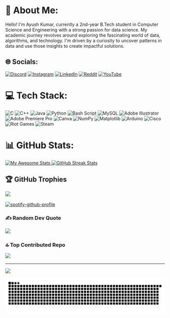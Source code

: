 # 💫 About Me:
Hello! I'm Ayush Kumar, currently a 2nd-year B.Tech student in Computer Science and Engineering with a strong passion for data science. My academic journey revolves around exploring the fascinating world of data, algorithms, and technology. I'm driven by a curiosity to uncover patterns in data and use those insights to create impactful solutions.


## 🌐 Socials:
[![Discord](https://img.shields.io/badge/Discord-%237289DA.svg?logo=discord&logoColor=white)](https://discord.gg/https://discord.com/users/maaasoom) [![Instagram](https://img.shields.io/badge/Instagram-%23E4405F.svg?logo=Instagram&logoColor=white)](https://instagram.com/https://www.instagram.com/ayuxh4r3al_/) [![LinkedIn](https://img.shields.io/badge/LinkedIn-%230077B5.svg?logo=linkedin&logoColor=white)](https://linkedin.com/in/www.linkedin.com/in/ayush00001) [![Reddit](https://img.shields.io/badge/Reddit-%23FF4500.svg?logo=Reddit&logoColor=white)](https://reddit.com/user/https://www.reddit.com/user/appropriat_juice/?utm_source=share&utm_medium=web3x&utm_name=web3xcss&utm_term=1&utm_content=share_button) [![YouTube](https://img.shields.io/badge/YouTube-%23FF0000.svg?logo=YouTube&logoColor=white)](https://youtube.com/@https://www.youtube.com/@ayuxh._fr) 

# 💻 Tech Stack:
![C](https://img.shields.io/badge/c-%2300599C.svg?style=flat&logo=c&logoColor=white) ![C++](https://img.shields.io/badge/c++-%2300599C.svg?style=flat&logo=c%2B%2B&logoColor=white) ![Java](https://img.shields.io/badge/java-%23ED8B00.svg?style=flat&logo=openjdk&logoColor=white) ![Python](https://img.shields.io/badge/python-3670A0?style=flat&logo=python&logoColor=ffdd54) ![Bash Script](https://img.shields.io/badge/bash_script-%23121011.svg?style=flat&logo=gnu-bash&logoColor=white) ![MySQL](https://img.shields.io/badge/mysql-4479A1.svg?style=flat&logo=mysql&logoColor=white) ![Adobe Illustrator](https://img.shields.io/badge/adobe%20illustrator-%23FF9A00.svg?style=flat&logo=adobe%20illustrator&logoColor=white) ![Adobe Premiere Pro](https://img.shields.io/badge/Adobe%20Premiere%20Pro-9999FF.svg?style=flat&logo=Adobe%20Premiere%20Pro&logoColor=white) ![Canva](https://img.shields.io/badge/Canva-%2300C4CC.svg?style=flat&logo=Canva&logoColor=white) ![NumPy](https://img.shields.io/badge/numpy-%23013243.svg?style=flat&logo=numpy&logoColor=white) ![Matplotlib](https://img.shields.io/badge/Matplotlib-%23ffffff.svg?style=flat&logo=Matplotlib&logoColor=black) ![Arduino](https://img.shields.io/badge/-Arduino-00979D?style=flat&logo=Arduino&logoColor=white) ![Cisco](https://img.shields.io/badge/cisco-%23049fd9.svg?style=flat&logo=cisco&logoColor=black) ![Riot Games](https://img.shields.io/badge/riotgames-D32936.svg?style=flat&logo=riotgames&logoColor=white) ![Steam](https://img.shields.io/badge/steam-%23000000.svg?style=flat&logo=steam&logoColor=white)
# 📊 GitHub Stats:
<div align="left">
  <!-- First Image (resized to match the second image) -->
  <a href="https://git.io/awesome-stats-card">
    <img src="https://awesome-github-stats.azurewebsites.net/user-stats/ayushkr23?cardType=level-alternate&theme=onedark&preferLogin=false" alt="My Awesome Stats" width="495" height="195" />
  </a>
  
  <!-- Second Image -->
  <a href="https://github-readme-streak-stats.herokuapp.com">
    <img src="https://github-readme-streak-stats.herokuapp.com/?user=ayushkr23&theme=onedark&hide_border=false" alt="GitHub Streak Stats" width="495" height="195" />
  </a>
</div>




## 🏆 GitHub Trophies
![](https://github-profile-trophy.vercel.app/?username=ayushkr23&theme=onedark&no-frame=true&no-bg=false&margin-w=4)

[![spotify-github-profile](https://spotify-github-profile.kittinanx.com/api/view?uid=46op90kguk4yhlaahx5sen73g&cover_image=true&theme=novatorem&show_offline=true&background_color=282c34&interchange=true&bar_color=cb686d&bar_color_cover=false)](https://spotify-github-profile.kittinanx.com/api/view?uid=46op90kguk4yhlaahx5sen73g&redirect=true)

### ✍️ Random Dev Quote
![](https://quotes-github-readme.vercel.app/api?type=vertical&theme=merko)

### 🔝 Top Contributed Repo
![](https://github-contributor-stats.vercel.app/api?username=ayushkr23&limit=5&theme=onedark&combine_all_yearly_contributions=true)

---
[![](https://visitcount.itsvg.in/api?id=ayushkr23&icon=2&color=2)](https://visitcount.itsvg.in)

<!-- Proudly created with GPRM ( https://gprm.itsvg.in ) -->

![snake gif](https://github.com/ayushkr23/ayushkr23/blob/output/github-snake-dark.svg)
